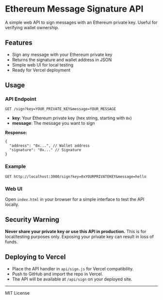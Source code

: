 # Ethereum Message Signature API

A simple web API to sign messages with an Ethereum private key. Useful for verifying wallet ownership.

## Features
- Sign any message with your Ethereum private key
- Returns the signature and wallet address in JSON
- Simple web UI for local testing
- Ready for Vercel deployment

## Usage

### API Endpoint
```
GET /sign?key=YOUR_PRIVATE_KEY&message=YOUR_MESSAGE
```
- **key**: Your Ethereum private key (hex string, starting with `0x`)
- **message**: The message you want to sign

**Response:**
```
{
  "address": "0x...", // Wallet address
  "signature": "0x..." // Signature
}
```

### Example
```
GET http://localhost:3000/sign?key=0xYOURPRIVATEKEY&message=hello
```

### Web UI
Open `index.html` in your browser for a simple interface to test the API locally.

## Security Warning
**Never share your private key or use this API in production.**
This is for local/testing purposes only. Exposing your private key can result in loss of funds.

## Deploying to Vercel
- Place the API handler in `api/sign.js` for Vercel compatibility.
- Push to GitHub and import the repo in Vercel.
- The API will be available at `/api/sign` on your deployed site.

---

MIT License
